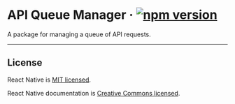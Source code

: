 # API Queue Manager &middot;  [![npm version](https://badge.fury.io/js/api-queue-manager.svg)](https://badge.fury.io/js/api-queue-manager)

A package for managing a queue of API requests.

---

## License

React Native is [MIT licensed](./LICENSE).

React Native documentation is [Creative Commons licensed](./LICENSE-docs).
